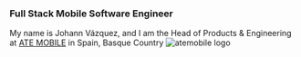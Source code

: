 ### Full Stack Mobile Software Engineer

My name is Johann Vázquez, and I am the Head of Products & Engineering at [ATE MOBILE](https://mobile.ategrupo.com) in Spain, Basque Country
![atemobile logo](https://www.ategrupo.com/wp-content/uploads/2021/09/ate_mobile-500x150.jpg)
<!--
**jovazcode/jovazcode** is a ✨ _special_ ✨ repository because its `README.md` (this file) appears on your GitHub profile.

Here are some ideas to get you started:

- 🔭 I’m currently working on ...
- 🌱 I’m currently learning ...
- 👯 I’m looking to collaborate on ...
- 🤔 I’m looking for help with ...
- 💬 Ask me about ...
- 📫 How to reach me: ...
- 😄 Pronouns: ...
- ⚡ Fun fact: ...
-->
